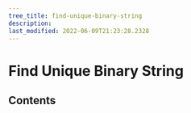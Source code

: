 ```yaml
---
tree_title: find-unique-binary-string
description: 
last_modified: 2022-06-09T21:23:28.2328
---
```


# Find Unique Binary String

## Contents
